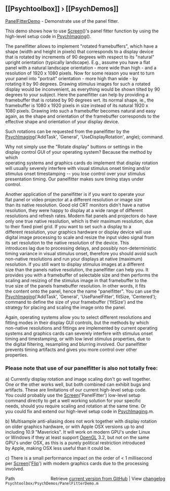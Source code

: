 ## [[Psychtoolbox]] &#8250; [[PsychDemos]]

[PanelFitterDemo](PanelFitterDemo) - Demonstrate use of the panel fitter.  
  
This demo shows how to use [Screen](Screen)()'s panel fitter function by using the  
high-level setup code in [PsychImaging](PsychImaging)().  
  
The panelfitter allows to implement "rotated framebuffers", which have a  
shape (width and height in pixels) that corresponds to a display device  
that is rotated by increments of 90 degrees with respect to its "natural"  
upright orientation (typically landscape). E.g., assume you have a flat  
panel with a natural landscape orientation - more wide than high - and a  
resolution of 1920 x 1080 pixels. Now for some reason you want to turn  
your panel into "portrait" orientation - more high than wide - by  
rotating it by 90 degrees. Drawing stimulus images for such a rotated  
display would be inconvenient, as everything would be shown tilted by 90  
degrees to your subject. Here the panelfitter can help by providing a  
framebuffer that is rotated by 90 degrees wrt. its normal shape, ie., the  
framebuffer is 1080 x 1920 pixels in size instead of its natural 1920 x  
1080 pixels. Drawing into such a framebuffer becomes natural and easy  
again, as the shape and orientation of the framebuffer corresponds to the  
effective shape and orientation of your display device.  
  
Such rotations can be requested from the panelfitter by the  
[PsychImaging](PsychImaging)('AddTask', 'General', 'UseDisplayRotation', angle); command.  
  
Why not simply use the "Rotate display" buttons or settings in the  
display control GUI of your operating system? Because the method by which  
operating systems and graphics cards do implement that display rotation  
will usually severely interfere with visual stimulus onset timing and/or  
stimulus onset timestamping -- you lose control over your stimulus  
presentation timing. Our panelfitter makes sure timing stays under  
control.  
  
Another application of the panelfitter is if you want to operate your  
flat panel or video projector at a different resolution or image size  
than its native resolution. Good old CRT monitors didn't have a native  
resolution, they were happy to display at a wide range of different  
resolutions and refresh rates. Modern flat panels and projectors do have  
only one true native resolution, which is their maximum resolution, due  
to their fixed pixel grid. If you want to set such a display to a  
different resolution, your graphics hardware or display device will use  
digital image processing to scale and resize the input video signal from  
its set resolution to the native resolution of the device. This  
introduces lag due to processing delays, and possibly non-deterministic  
timing variance in visual stimulus onset, therefore you should avoid such  
non-native resolutions and run your displays at native (maximum)  
resolution. If you still want to display stimulus images at a different  
size than the panels native resolution, the panelfitter can help you. It  
provides you with a framebuffer of selectable size and then performs the  
scaling and resizing of the stimulus image in that framebuffer to the  
true size of the panels framebuffer resolution. In other words, it fits  
the content onto the panel, hence the name "panelfitter". You can use the  
[PsychImaging](PsychImaging)('AddTask', 'General', 'UsePanelFitter', fitSize, 'Centered');  
command to define the size of your framebuffer ('fitSize') and the  
strategy for placing and scaling the image onto the panel.  
  
Again, operating systems allow you to select different resolutions and  
fitting modes in their display GUI controls, but the methods by which  
non-native resolutions and fittings are implemented by current operating  
systems and graphics cards can severely interfere with stimulus onset  
timing and timestamping, or with low level stimulus properties, due to  
the digital filtering, resampling and blurring involved. Our panelfitter  
prevents timing artifacts and gives you more control over other  
properties.  
  
### Please note that use of our panelfitter is also not totally free:  
  
a) Currently display rotation and image scaling don't go well together.  
   One or the other works well, but both combined can exhibit bugs and  
   artifacts. These are limitations of our current high-level setup code.  
   You could probably use the [Screen](Screen)('PanelFitter') low-level setup  
   command directly to get a well working solution for your specific  
   needs, should you require scaling and rotation at the same time. Or  
   you could fix and extend our high-level setup code in [PsychImaging](PsychImaging).m.  
  
b) Multisample anti-aliasing does not work together with display rotation  
   on older graphics hardware, or with Apple OSX versions up to and  
   including 10.9 "Mavericks". It will work on modern GPU's under Linux  
   or Windows if they at least support [OpenGL](OpenGL) 3.2, but not on the same  
   GPU's under OSX, as this is a purely political restriction introduced  
   by Apple, making OSX less useful than it could be.  
  
c) There is a small performance impact on the order of < 1 millisecond  
   per [Screen](Screen)('[Flip](Flip)') with modern graphics cards due to the processing  
   involved.  
  




<div class="code_header" style="text-align:right;">
  <span style="float:left;">Path&nbsp;&nbsp;</span> <span class="counter">Retrieve <a href=
  "https://raw.github.com/Psychtoolbox-3/Psychtoolbox-3/beta/Psychtoolbox/PsychDemos/PanelFitterDemo.m">current version from GitHub</a> | View <a href=
  "https://github.com/Psychtoolbox-3/Psychtoolbox-3/commits/beta/Psychtoolbox/PsychDemos/PanelFitterDemo.m">changelog</a></span>
</div>
<div class="code">
  <code>Psychtoolbox/PsychDemos/PanelFitterDemo.m</code>
</div>

